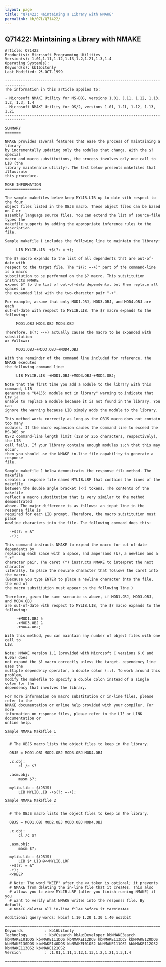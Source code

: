 ```yaml
---
layout: page
title: "Q71422: Maintaining a Library with NMAKE"
permalink: kb/071/Q71422/
---
```


## Q71422: Maintaining a Library with NMAKE

	Article: Q71422
	Product(s): Microsoft Programming Utilities
	Version(s): 1.01,1.11,1.12,1.13,1.2,1.21,1.3,1.4
	Operating System(s): 
	Keyword(s): kb16bitonly
	Last Modified: 23-OCT-1999
	
	-------------------------------------------------------------------------------
	The information in this article applies to:
	
	- Microsoft NMAKE Utility for MS-DOS, versions 1.01, 1.11, 1.12, 1.13, 1.2, 1.3, 1.4 
	- Microsoft NMAKE Utility for OS/2, versions 1.01, 1.11, 1.12, 1.13, 1.21 
	-------------------------------------------------------------------------------
	
	SUMMARY
	=======
	
	NMAKE provides several features that ease the process of maintaining a library
	by incrementally updating only the modules that change. With the $? special
	macro and macro substitutions, the process involves only one call to LIB (the
	library maintenance utility). The text below presents makefiles that illustrate
	this procedure.
	
	MORE INFORMATION
	================
	
	The sample makefiles below keep MYLIB.LIB up to date with respect to the four
	object files listed in the OBJS macro. These object files can be based on C or
	assembly language source files. You can extend the list of source-file types the
	makefile supports by adding the appropriate inference rules to the description
	file.
	
	Sample makefile 1 includes the following line to maintain the library:
	
	     LIB MYLIB.LIB -+$(?: =-+);
	
	The $? macro expands to the list of all dependents that are out-of- date with
	respect to the target file. The "$(?: =-+)" part of the command-line is a macro
	substitution to be performed on the $? macro. This substitution instructs NMAKE
	expand $? to the list of out-of-date dependents, but then replace all spaces in
	the expanded list with the two-character pair "-+".
	
	For example, assume that only MOD1.OBJ, MOD3.OBJ, and MOD4.OBJ are each
	out-of-date with respect to MYLIB.LIB. The $? macro expands to the following:
	
	     MOD1.OBJ MOD3.OBJ MOD4.OBJ
	
	Therefore, $(?: =-+) actually causes the macro to be expanded with substitution
	as follows:
	
	     MOD1.OBJ-+MOD3.OBJ-+MOD4.OBJ
	
	With the remainder of the command line included for reference, the NMAKE executes
	the following command line:
	
	     LIB MYLIB.LIB -+MOD1.OBJ-+MOD3.OBJ-+MOD4.OBJ;
	
	Note that the first time you add a module to the library with this command, LIB
	generates a "U4155: module not in library" warning to indicate that LIB is
	unable to replace a module because it is not found in the library. You can
	ignore the warning because LIB simply adds the module to the library.
	
	This method works correctly as long as the OBJS macro does not contain too many
	modules. If the macro expansion causes the command line to exceed the MS-DOS or
	OS/2 command-line length limit (128 or 255 characters, respectively), the LIB
	call fails. If your library contains enough modules such that this may occur,
	then you should use the NMAKE in-line file capability to generate a response
	file.
	
	Sample makefile 2 below demonstrates the response file method. The makefile
	creates a response file named MYLIB.LRF that contains the lines of the makefile
	between the double angle bracket (<<) tokens. The contents of the makefile
	reflect a macro substitution that is very similar to the method demonstrated
	above. The major difference is as follows: an input line in the response file is
	required for each LIB prompt. Therefore, the macro substitution must place
	newline characters into the file. The following command does this:
	
	  -+$(?: = &^
	  -+);
	
	This command instructs NMAKE to expand the macro for out-of-date dependents by
	replacing each space with a space, and ampersand (&), a newline and a "-+"
	character pair. The caret (^) instructs NMAKE to interpret the next character
	literally, to place the newline character that follows the caret into the macro.
	(Because you type ENTER to place a newline character into the file, the end of
	the macro substitution must appear on the following line.)
	
	Therefore, given the same scenario as above, if MOD1.OBJ, MOD3.OBJ, and MOD4.OBJ
	are out-of-date with respect to MYLIB.LIB, the $? macro expands to the
	following:
	
	     -+MOD1.OBJ &
	     -+MOD3.OBJ &
	     -+MOD4.OBJ;
	
	With this method, you can maintain any number of object files with one call to
	LIB.
	
	Note: NMAKE version 1.1 (provided with Microsoft C versions 6.0 and 6.0a) does
	not expand the $? macro correctly unless the target- dependency line uses the
	multiple dependency operator, a double colon (::). To work around this problem,
	modify the makefile to specify a double colon instead of a single colon for the
	dependency that involves the library.
	
	For more information on macro substitution or in-line files, please refer to the
	NMAKE documentation or online help provided with your compiler. For more
	information on response files, please refer to the LIB or LINK documentation or
	online help.
	
	Sample NMAKE Makefile 1
	-----------------------
	
	  # The OBJS macro lists the object files to keep in the library.
	
	  OBJS = MOD1.OBJ MOD2.OBJ MOD3.OBJ MOD4.OBJ
	
	  .c.obj:
	      cl /c $?
	
	  .asm.obj:
	      masm $?;
	
	  mylib.lib : $(OBJS)
	      LIB MYLIB.LIB -+$(?: =-+);
	
	Sample NMAKE Makefile 2
	-----------------------
	
	  # The OBJS macro lists the object files to keep in the library.
	
	  OBJS = MOD1.OBJ MOD2.OBJ MOD3.OBJ MOD4.OBJ
	
	  .c.obj:
	      cl /c $?
	
	  .asm.obj:
	      masm $?;
	
	  mylib.lib : $(OBJS)
	      LIB $*.LIB @<<MYLIB.LRF
	  -+$(?: = &^
	  -+);
	  <<KEEP
	
	  # Note: The word "KEEP" after the << token is optional; it prevents
	  # NMAKE from deleting the in-line file that it creates. This also
	  # allows you to view MYLIB.LRF (after you finish running NMAKE) if you
	  # want to verify what NMAKE writes into the response file. By default,
	  # NMAKE deletes all in-line files before it terminates.
	
	Additional query words: kbinf 1.10 1.20 1.30 1.40 no32bit
	
	======================================================================
	Keywords          : kb16bitonly 
	Technology        : kbVCsearch kbAudDeveloper kbNMAKESearch kbNMAKE101DOS kbNMAKE111DOS kbNMAKE112DOS kbNMAKE113DOS kbNMAKE120DOS kbNMAKE130DOS kbNMAKE140DOS kbNMAKE101OS2 kbNMAKE111OS2 kbNMAKE112OS2 kbNMAKE113OS2 kbNMAKE121OS2
	Version           : :1.01,1.11,1.12,1.13,1.2,1.21,1.3,1.4
	
	=============================================================================
	
